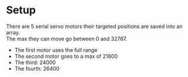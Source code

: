 # Setup

There are 5 serial servo motors their targeted positions are saved into an array. <br>
The max they can move go between 0 and 32767.<br>
- The first motor uses the full range
- The second motor goes to a max of 21600
- The third: 24000
- The fourth: 26400